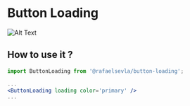 # Button Loading

![Alt Text](https://dev-to-uploads.s3.amazonaws.com/i/ktduxt4yty7btrdmrgof.gif)

## How to use it ?

```jsx
import ButtonLoading from '@rafaelsevla/button-loading';

...
<ButtonLoading loading color='primary' />
...
```

